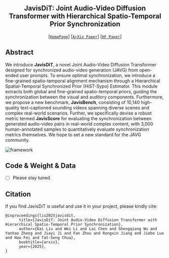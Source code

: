 ## <div align="center"> JavisDiT: Joint Audio-Video Diffusion Transformer with Hierarchical Spatio-Temporal Prior Synchronization </div>

<center>

[[`HomePage`](https://javisdit.github.io/)] 
[[`ArXiv Paper`](https://arxiv.org/pdf/2503.23377)] 
[[`HF Paper`](https://huggingface.co/papers/2503.23377)]

</center>


## Abstract

We introduce **JavisDiT**, a novel Joint Audio-Video Diffusion Transformer designed for synchronized audio-video generation (JAVG) from open-ended user prompts. To ensure optimal synchronization, we introduce a fine-grained spatio-temporal alignment mechanism through a Hierarchical Spatial-Temporal Synchronized Prior (HiST-Sypo) Estimator. This module extracts both global and fine-grained spatio-temporal priors, guiding the synchronization between the visual and auditory components. Furthermore, we propose a new benchmark, **JavisBench**, consisting of 10,140 high-quality text-captioned sounding videos spanning diverse scenes and complex real-world scenarios. Further, we specifically devise a robust metric termed **JavisScore** for evaluating the synchronization between generated audio-video pairs in real-world complex content, with 3,000 human-annotated samples to quantitatively evaluate synchronization metrics themselves. We hope to set a new standard for the JAVG community.

![framework](./assets/image/framework.png)

## Code & Weight & Data

- [ ] Please stay tuned.


## Citation

If you find JavisDiT is useful and use it in your project, please kindly cite:

```
@inproceedings{liu2025javisdit,
      title={JavisDiT: Joint Audio-Video Diffusion Transformer with Hierarchical Spatio-Temporal Prior Synchronization}, 
      author={Kai Liu and Wei Li and Lai Chen and Shengqiong Wu and Yanhao Zheng and Jiayi Ji and Fan Zhou and Rongxin Jiang and Jiebo Luo and Hao Fei and Tat-Seng Chua},
      booktitle={arxiv},
      year={2025}, 
}
```

